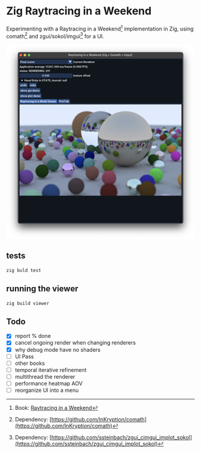 # Zig Raytracing in a Weekend

Experimenting with a Raytracing in a Weekend[^1] implementation in Zig, using
comath[^2] and zgui/sokol/imgui[^3] for a UI.

[^1]: Book: [Raytracing in a Weekend](https://raytracing.github.io/books/RayTracingInOneWeekend.html)
[^2]: Dependency: [https://github.com/InKryption/comath](https://github.com/InKryption/comath)
[^3]: Dependency: [https://github.com/ssteinbach/zgui_cimgui_implot_sokol](https://github.com/ssteinbach/zgui_cimgui_implot_sokol)

![Screenshot of visualizer app](screenshot.png)

## tests

```
zig buld test
```

## running the viewer

```
zig build viewer
```

## Todo

* [x] report % done
* [x] cancel ongoing render when changing renderers
* [x] why debug mode have no shaders
* [ ] UI Pass
* [ ] other books
* [ ] temporal iterative refinement
* [ ] multithread the renderer
* [ ] performance heatmap AOV
* [ ] reorganize UI into a menu
